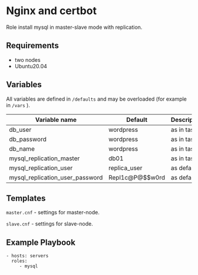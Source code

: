 Nginx and certbot
=========

Role install mysql in master-slave mode with replication.

Requirements
------------

* two nodes
* Ubuntu20.04

Variables
--------------

All variables are defined in `/defaults` and may be overloaded (for example in `/vars` ). 

| Variable name | Default | Description |
|--------------|-----------------------------|------------------------------------------------|
| db_user | wordpress | as in task 4.
| db_password | wordpress  | as in task 4.
| db_name | wordpress  | as in task 4.
| mysql_replication_master | db01  | as in task 4.
| mysql_replication_user| replica_user | as default
| mysql_replication_user_password | Repl1c@P@$$w0rd | as default


Templates
------------

`master.cnf` - settings for master-node.

`slave.cnf` - settings for slave-node.


Example Playbook
----------------

    - hosts: servers
      roles:
         - mysql

